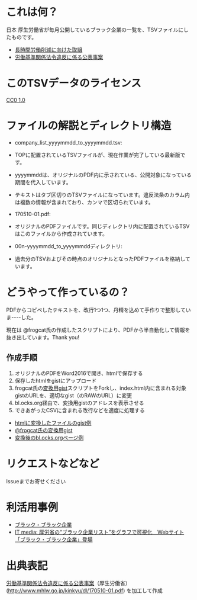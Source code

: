 # これは何？
日本 厚生労働省が毎月公開しているブラック企業の一覧を、TSVファイルにしたものです。

* [長時間労働削減に向けた取組](http://www.mhlw.go.jp/kinkyu/151106.html)
* [労働基準関係法令違反に係る公表事案](http://www.mhlw.go.jp/kinkyu/dl/170510-01.pdf)

# このTSVデータのライセンス
[CC0 1.0](https://creativecommons.org/publicdomain/zero/1.0/deed.ja)

# ファイルの解説とディレクトリ構造
* company_list_yyyymmdd_to_yyyymmdd.tsv:
* TOPに配置されているTSVファイルが、現在作業が完了している最新版です。
* yyyymmddは、オリジナルのPDF内に示されている、公開対象になっている期間を代入しています。
* テキストはタブ区切りのTSVファイルになっています。違反法条のカラム内は複数の情報が含まれており、カンマで区切られています。

* 170510-01.pdf:
* オリジナルのPDFファイルです。同じディレクトリ内に配置されているTSVはこのファイルから作成されています。

* 00n-yyyymmdd_to_yyyymmddディレクトリ:
* 過去分のTSVおよびその時点のオリジナルとなったPDFファイルを格納しています。

# どうやって作っているの？
PDFからコピペしたテキストを、改行1つ1つ、丹精を込めて手作りで整形していま----した。

現在は @frogcat氏の作成したスクリプトにより、PDFから半自動化して情報を抜き出しています。Thank you!

## 作成手順
1. オリジナルのPDFをWord2016で開き、htmlで保存する
2. 保存したhtmlをgistにアップロード
3. frogcat氏の[変換用gist](https://gist.github.com/frogcat/73470779606cfe2046cefa468a7c85c5)スクリプトをForkし、index.html内に含まれる対象gistのURLを、適切なgist（のRAWのURL）に変更
4. bl.ocks.org経由で、変換用gistのアドレスを表示させる
5. できあがったCSVに含まれる改行などを適度に処理する

* [htmlに変換したファイルのgist例](https://bl.ocks.org/frogcat/raw/a7f18b4fb7375a18297d17abe63aa764/)
* [@frogcat氏の変換用gist](https://gist.github.com/frogcat/73470779606cfe2046cefa468a7c85c5)
* [変換後のbl.ocks.orgページ例](https://bl.ocks.org/frogcat/73470779606cfe2046cefa468a7c85c5)

# リクエストなどなど
Issueまでお寄せください

# 利活用事例
* [ブラック・ブラック企業](http://structure-and-representation.com/works/blackCorporate/)
* [IT media: 厚労省の“ブラック企業リスト”をグラフで可視化　Webサイト「ブラック・ブラック企業」登場](http://www.itmedia.co.jp/news/articles/1708/07/news055.html)

# 出典表記
[労働基準関係法令違反に係る公表事案](http://www.mhlw.go.jp/kinkyu/dl/170510-01.pdf)（厚生労働省） (http://www.mhlw.go.jp/kinkyu/dl/170510-01.pdf) を加工して作成
